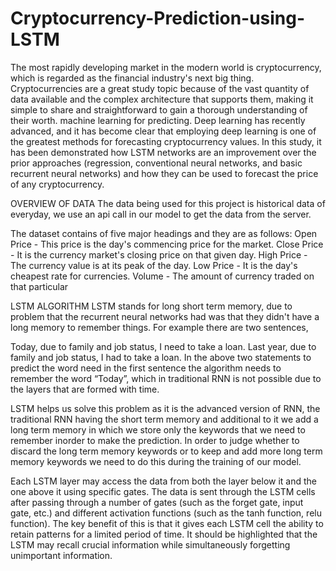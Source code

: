 # Cryptocurrency-Prediction-using-LSTM

The most rapidly developing market in the modern world is cryptocurrency, which is regarded as the financial industry's next big thing. Cryptocurrencies are a great study topic because of the vast quantity of data available and the complex architecture that supports them, making it simple to share and straightforward to gain a thorough understanding of their worth. machine learning for predicting.
Deep learning has recently advanced, and it has become clear that employing deep learning is one of the greatest methods for forecasting cryptocurrency values. In this study, it has been demonstrated how LSTM networks are an improvement over the prior approaches (regression, conventional neural networks, and basic recurrent neural networks) and how they can be used to forecast the price of any cryptocurrency.


OVERVIEW OF DATA
The data being used for this project is historical data of everyday, we use an api call in our model to get the data from the server.


The dataset contains of five major headings and they are as follows:
Open Price - This price is the day's commencing price for the market.
Close Price - It is the currency market's closing price on that given day.
High Price - The currency value is at its peak of the day.
Low Price - It is the day's cheapest rate for currencies.
Volume - The amount of currency traded on that particular 



LSTM ALGORITHM
LSTM stands for long short term memory, due to problem that the recurrent neural networks had was that they didn't have a long memory to remember things.
For example there are two sentences,


Today, due to family and job status, I need to take a loan.
Last year,  due to family and job status, I had to take a loan.
In the above two statements to predict the word need in the first sentence  the algorithm needs to remember the word “Today”, which in traditional RNN is not possible due to the layers that are formed with time. 

LSTM helps us solve this problem as it is the advanced version of RNN, the traditional RNN having the short term memory and additional to it we add a long term memory in which we store only the keywords that we need to remember inorder to make the prediction.
In order to judge whether to discard the long term memory keywords or to keep and add more long term memory keywords we need to do this during the training of our model.

Each LSTM layer may access the data from both the layer below it and the one above it using specific gates. The data is sent through the LSTM cells after passing through a number of gates (such as the forget gate, input gate, etc.) and different activation functions (such as the tanh function, relu function). The key benefit of this is that it gives each LSTM cell the ability to retain patterns for a limited period of time. It should be highlighted that the LSTM may recall crucial information while simultaneously forgetting unimportant information.
